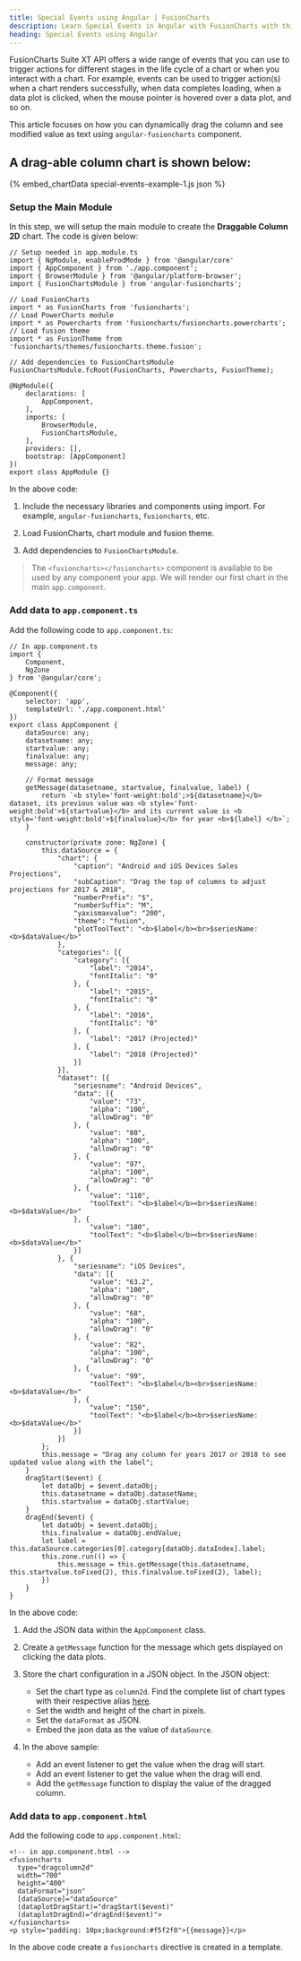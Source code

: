 ```yaml
---
title: Special Events using Angular | FusionCharts
description: Learn Special Events in Angular with FusionCharts with this guide. Enhance your data visualization capabilities efficiently. Try it now!
heading: Special Events using Angular
---
```


FusionCharts Suite XT API offers a wide range of events that you can use to trigger actions for different stages in the life cycle of a chart or when you interact with a chart. For example, events can be used to trigger action(s) when a chart renders successfully, when data completes loading, when a data plot is clicked, when the mouse pointer is hovered over a data plot, and so on.

This article focuses on how you can dynamically drag the column and see modified value as text using `angular-fusioncharts` component.

## A drag-able column chart is shown below:

{% embed_chartData special-events-example-1.js json %}

### Setup the Main Module

In this step, we will setup the main module to create the **Draggable Column 2D** chart. The code is given below:

```
// Setup needed in app.module.ts
import { NgModule, enableProdMode } from '@angular/core'
import { AppComponent } from './app.component';
import { BrowserModule } from '@angular/platform-browser';
import { FusionChartsModule } from 'angular-fusioncharts';

// Load FusionCharts
import * as FusionCharts from 'fusioncharts';
// Load PowerCharts module
import * as Powercharts from 'fusioncharts/fusioncharts.powercharts';
// Load fusion theme
import * as FusionTheme from 'fusioncharts/themes/fusioncharts.theme.fusion';

// Add dependencies to FusionChartsModule
FusionChartsModule.fcRoot(FusionCharts, Powercharts, FusionTheme);

@NgModule({
    declarations: [
        AppComponent,
    ],
    imports: [
        BrowserModule,
        FusionChartsModule,
    ],
    providers: [],
    bootstrap: [AppComponent]
})
export class AppModule {}
```

In the above code:

1. Include the necessary libraries and components using import. For example, `angular-fusioncharts`, `fusioncharts`, etc.

2. Load FusionCharts, chart module and fusion theme.

3. Add dependencies to `FusionChartsModule`.

> The `<fusioncharts></fusioncharts>` component is available to be used by any component your app. We will render our first chart in the main `app.component`.

### Add data to `app.component.ts`

Add the following code to `app.component.ts`:

```
// In app.component.ts
import {
    Component,
    NgZone
} from '@angular/core';

@Component({
    selector: 'app',
    templateUrl: './app.component.html'
})
export class AppComponent {
    dataSource: any;
    datasetname: any;
    startvalue: any;
    finalvalue: any;
    message: any;

    // Format message
    getMessage(datasetname, startvalue, finalvalue, label) {
        return `<b style='font-weight:bold';>${datasetname}</b> dataset, its previous value was <b style='font-weight:bold'>${startvalue}</b> and its current value is <b style='font-weight:bold'>${finalvalue}</b> for year <b>${label} </b>`;
    }

    constructor(private zone: NgZone) {
        this.dataSource = {
            "chart": {
                "caption": "Android and iOS Devices Sales Projections",
                "subCaption": "Drag the top of columns to adjust projections for 2017 & 2018",
                "numberPrefix": "$",
                "numberSuffix": "M",
                "yaxismaxvalue": "200",
                "theme": "fusion",
                "plotToolText": "<b>$label</b><br>$seriesName: <b>$dataValue</b>"
            },
            "categories": [{
                "category": [{
                    "label": "2014",
                    "fontItalic": "0"
                }, {
                    "label": "2015",
                    "fontItalic": "0"
                }, {
                    "label": "2016",
                    "fontItalic": "0"
                }, {
                    "label": "2017 (Projected)"
                }, {
                    "label": "2018 (Projected)"
                }]
            }],
            "dataset": [{
                "seriesname": "Android Devices",
                "data": [{
                    "value": "73",
                    "alpha": "100",
                    "allowDrag": "0"
                }, {
                    "value": "80",
                    "alpha": "100",
                    "allowDrag": "0"
                }, {
                    "value": "97",
                    "alpha": "100",
                    "allowDrag": "0"
                }, {
                    "value": "110",
                    "toolText": "<b>$label</b><br>$seriesName: <b>$dataValue</b>"
                }, {
                    "value": "180",
                    "toolText": "<b>$label</b><br>$seriesName: <b>$dataValue</b>"
                }]
            }, {
                "seriesname": "iOS Devices",
                "data": [{
                    "value": "63.2",
                    "alpha": "100",
                    "allowDrag": "0"
                }, {
                    "value": "68",
                    "alpha": "100",
                    "allowDrag": "0"
                }, {
                    "value": "82",
                    "alpha": "100",
                    "allowDrag": "0"
                }, {
                    "value": "99",
                    "toolText": "<b>$label</b><br>$seriesName: <b>$dataValue</b>"
                }, {
                    "value": "150",
                    "toolText": "<b>$label</b><br>$seriesName: <b>$dataValue</b>"
                }]
            }]
        };
        this.message = "Drag any column for years 2017 or 2018 to see updated value along with the label";
    }
    dragStart($event) {
        let dataObj = $event.dataObj;
        this.datasetname = dataObj.datasetName;
        this.startvalue = dataObj.startValue;
    }
    dragEnd($event) {
        let dataObj = $event.dataObj;
        this.finalvalue = dataObj.endValue;
        let label = this.dataSource.categories[0].category[dataObj.dataIndex].label;
        this.zone.run(() => {
            this.message = this.getMessage(this.datasetname, this.startvalue.toFixed(2), this.finalvalue.toFixed(2), label);
        })
    }
}
```

In the above code:

1. Add the JSON data within the `AppComponent` class.

2. Create a `getMessage` function for the message which gets displayed on clicking the data plots.

3. Store the chart configuration in a JSON object. In the JSON object:
    * Set the chart type as `column2d`. Find the complete list of chart types with their respective alias [here](https://www.fusioncharts.com/dev/chart-guide/list-of-charts).
    * Set the width and height of the chart in pixels. 
    * Set the `dataFormat` as JSON.
    * Embed the json data as the value of `dataSource`.

3. In the above sample:
    * Add an event listener to get the value when the drag will start.
    * Add an event listener to get the value when the drag will end.
    * Add the `getMessage` function to display the value of the dragged column.

### Add data to `app.component.html`

Add the following code to `app.component.html`:

```
<!-- in app.component.html -->
<fusioncharts
  type="dragcolumn2d"
  width="700"
  height="400"
  dataFormat="json"
  [dataSource]="dataSource"
  (dataplotDragStart)="dragStart($event)"
  (dataplotDragEnd)="dragEnd($event)">
</fusioncharts>
<p style="padding: 10px;background:#f5f2f0">{{message}}</p>
```

In the above code create a `fusioncharts` directive is created in a template.
